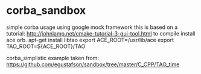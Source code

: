 corba_sandbox
=============

simple corba usage using google mock framework
this is based on a tutorial:
http://johnlamp.net/cmake-tutorial-3-gui-tool.html
to compile install ace orb.
apt-get install libtao
export ACE_ROOT=/usr/lib/ace
export TAO_ROOT=${ACE_ROOT}/TAO

corba_simplistic example taken from: 
https://github.com/egustafson/sandbox/tree/master/C_CPP/TAO_time
